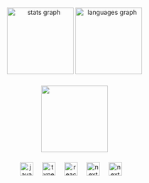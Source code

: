 
###

<div align="center">
  <img src="https://github-readme-stats.vercel.app/api?username=luizaferri&hide_title=false&hide_rank=false&show_icons=true&include_all_commits=true&count_private=true&disable_animations=false&theme=dracula&locale=en&hide_border=false" height="150" alt="stats graph"  />
  <img src="https://github-readme-stats.vercel.app/api/top-langs?username=luizaferri&locale=en&hide_title=false&layout=compact&card_width=320&langs_count=5&theme=dracula&hide_border=false" height="150" alt="languages graph"  />
</div>

###
<div align="center">
<img align="center" height="150" src="https://miro.medium.com/v2/resize:fit:1358/1*qdAW1TjCN57h1lbuuzvchg.gif"  />  
</div>


###

<div align="center">
  <img src="https://cdn.jsdelivr.net/gh/devicons/devicon/icons/javascript/javascript-original.svg" height="30" alt="javascript logo"  />
  <img width="12" />
  <img src="https://cdn.jsdelivr.net/gh/devicons/devicon/icons/typescript/typescript-original.svg" height="30" alt="typescript logo"  />
  <img width="12" />
  <img src="https://cdn.jsdelivr.net/gh/devicons/devicon/icons/react/react-original.svg" height="30" alt="react logo"  />
   <img width="12" />
  <img src="https://d2nir1j4sou8ez.cloudfront.net/wp-content/uploads/2021/12/nextjs-boilerplate-logo.png" height="30" alt="next logo"  />
  <img width="12" />
    <img src="https://cdn-icons-png.flaticon.com/512/919/919825.png" height="30" alt="next logo"  />
  <img width="12" />
</div>

###

<br clear="both">

###
